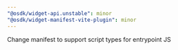```yaml
---
"@osdk/widget-api.unstable": minor
"@osdk/widget-manifest-vite-plugin": minor
---
```


Change manifest to support script types for entrypoint JS
